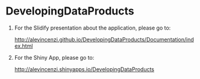 DevelopingDataProducts
========================

1. For the Slidify presentation about the application, please go to: 

   http://alevincenzi.github.io/DevelopingDataProducts/Documentation/index.html

2. For the Shiny App, please go to:

   http://alevincenzi.shinyapps.io/DevelopingDataProducts

